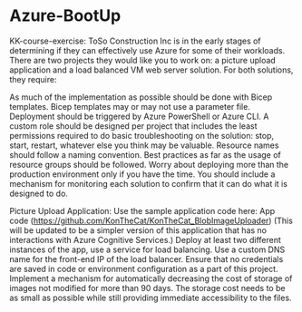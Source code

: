 # Azure-BootUp
KK-course-exercise:
ToSo Construction Inc is in the early stages of determining if they can effectively use Azure for some of their workloads. There are two projects they would like you to work on: a picture upload application and a load balanced VM web server solution. For both solutions, they require:

As much of the implementation as possible should be done with Bicep templates. Bicep templates may or may not use a parameter file. Deployment should be triggered by Azure PowerShell or Azure CLI.
A custom role should be designed per project that includes the least permissions required to do basic troubleshooting on the solution: stop, start, restart, whatever else you think may be valuable.
Resource names should follow a naming convention.
Best practices as far as the usage of resource groups should be followed.
Worry about deploying more than the production environment only if you have the time.
You should include a mechanism for monitoring each solution to confirm that it can do what it is designed to do.

Picture Upload Application:
Use the sample application code here: App code (https://github.com/KonTheCat/KonTheCat_BlobImageUploader) (This will be updated to be a simpler version of this application that has no interactions with Azure Cognitive Services.)
Deploy at least two different instances of the app, use a service for load balancing.
Use a custom DNS name for the front-end IP of the load balancer.
Ensure that no credentials are saved in code or environment configuration as a part of this project.
Implement a mechanism for automatically decreasing the cost of storage of images not modified for more than 90 days. The storage cost needs to be as small as possible while still providing immediate accessibility to the files.

